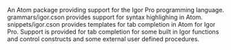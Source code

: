 An Atom package providing support for the Igor Pro programming language. 
grammars/igor.cson provides support for syntax highlighing in Atom.
snippets/igor.cson provides templates for tab completion in Atom for Igor Pro. Support is provided for tab completion for some built in Igor functions and control constructs and some external user defined procedures.
